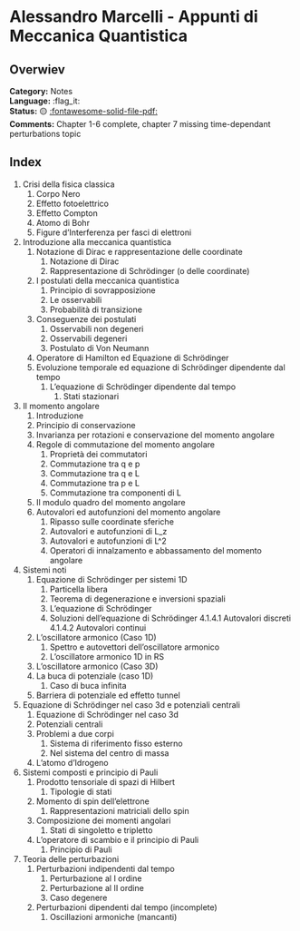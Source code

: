 # Alessandro Marcelli - Appunti di Meccanica Quantistica

## Overwiev

**Category:** Notes  
**Language:** :flag_it:  
**Status:** :yellow_circle:  [:fontawesome-solid-file-pdf:](https://github.com/Free-Open-Source-Learning/quantum-mechanics/blob/main/meccanica_quantistica.pdf "PDF available")  
**Comments:** Chapter 1-6 complete, chapter 7 missing time-dependant perturbations topic


## Index

1. Crisi della fisica classica
    1. Corpo Nero
    2. Effetto fotoelettrico 
    3. Effetto Compton 
    4. Atomo di Bohr
    5. Figure d’Interferenza per fasci di elettroni
2. Introduzione alla meccanica quantistica
    1. Notazione di Dirac e rappresentazione delle coordinate 
        1. Notazione di Dirac
        2. Rappresentazione di Schrödinger (o delle coordinate)
    2. I postulati della meccanica quantistica
        1. Principio di sovrapposizione
        2. Le osservabili 
        3. Probabilità di transizione
    3. Conseguenze dei postulati
        1. Osservabili non degeneri
        2. Osservabili degeneri
        3. Postulato di Von Neumann
    4. Operatore di Hamilton ed Equazione di Schrödinger
    5. Evoluzione temporale ed equazione di Schrödinger dipendente dal tempo
        1. L’equazione di Schrödinger dipendente dal tempo
            1. Stati stazionari
3. Il momento angolare
    1. Introduzione
    2. Principio di conservazione
    3. Invarianza per rotazioni e conservazione del momento angolare
    4. Regole di commutazione del momento angolare
        1. Proprietà dei commutatori
        2. Commutazione tra q e p
        3. Commutazione tra q e L
        4. Commutazione tra p e L
        5. Commutazione tra componenti di L
    5. Il modulo quadro del momento angolare
    6. Autovalori ed autofunzioni del momento angolare
        1. Ripasso sulle coordinate sferiche
        2. Autovalori e autofunzioni di L_z
        3. Autovalori e autofunzioni di L^2
        4. Operatori di innalzamento e abbassamento del momento angolare
4. Sistemi noti
    1. Equazione di Schrödinger per sistemi 1D 
        1. Particella libera
        2. Teorema di degenerazione e inversioni spaziali
        3. L’equazione di Schrödinger
        4. Soluzioni dell’equazione di Schrödinger
            4.1.4.1 Autovalori discreti
            4.1.4.2 Autovalori continui
    2. L’oscillatore armonico (Caso 1D)
        1. Spettro e autovettori dell’oscillatore armonico
        2. L’oscillatore armonico 1D in RS
    3. L’oscillatore armonico (Caso 3D)
    4. La buca di potenziale (caso 1D)
        1. Caso di buca infinita
    5. Barriera di potenziale ed effetto tunnel
5. Equazione di Schrödinger nel caso 3d e potenziali centrali
    1. Equazione di Schrödinger nel caso 3d
    2. Potenziali centrali
    3. Problemi a due corpi
        1. Sistema di riferimento fisso esterno
        2. Nel sistema del centro di massa
    4. L’atomo d’Idrogeno
6. Sistemi composti e principio di Pauli
    1. Prodotto tensoriale di spazi di Hilbert 
        1. Tipologie di stati 
    2. Momento di spin dell’elettrone
        1. Rappresentazioni matriciali dello spin
    3. Composizione dei momenti angolari
        1. Stati di singoletto e tripletto
    4. L’operatore di scambio e il principio di Pauli
        1. Principio di Pauli
7. Teoria delle perturbazioni
    1. Perturbazioni indipendenti dal tempo 
        1. Perturbazione al I ordine 
        2. Perturbazione al II ordine 
        3. Caso degenere 
    2. Perturbazioni dipendenti dal tempo (incomplete) 
        1. Oscillazioni armoniche (mancanti) 
